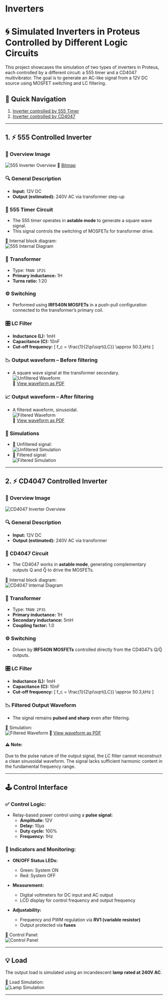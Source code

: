 # Inverters
# 🌀 Simulated Inverters in Proteus Controlled by Different Logic Circuits

This project showcases the simulation of two types of inverters in Proteus, each controlled by a different circuit: a 555 timer and a CD4047 multivibrator. The goal is to generate an AC-like signal from a 12V DC source using MOSFET switching and LC filtering.

## 🔗 Quick Navigation

1. [Inverter controlled by 555 Timer](#1-555-controlled-inverter)
2. [Inverter controlled by CD4047](#2-cd4047-controlled-inverter)

---

## 1. ⚡ 555 Controlled Inverter

### 📸 Overview Image
![555 Inverter Overview](555_Controlled_Inverter/img/555_InverterOverview.png)
🔗 [Bitmap](555_Controlled_Inverter/img/Schematic_Layout_555_Inverter_LC_Filter.bmp)

### 🔍 General Description
- **Input:** 12V DC  
- **Output (estimated):** 240V AC via transformer step-up

### 🧠 555 Timer Circuit
- The 555 timer operates in **astable mode** to generate a square wave signal.
- This signal controls the switching of MOSFETs for transformer drive.

📸 Internal block diagram:  
![555 Internal Diagram](555_Controlled_Inverter/img/Inside-555-timer-sketched.png)

### 🔌 Transformer
- Type: `TRAN 1P2S`
- **Primary inductance:** 1H  
- **Turns ratio:** 1:20

### ⚙️ Switching
- Performed using **IRF540N MOSFETs** in a push-pull configuration connected to the transformer’s primary coil.

### 🎛️ LC Filter
- **Inductance (L):** 1mH  
- **Capacitance (C):** 10nF  
- **Cut-off frequency:**
  \[
  f_c = \frac{1}{2\pi\sqrt{LC}} \approx 50.3\,kHz
  \]

### 📉 Output waveform – Before filtering
- A square wave signal at the transformer secondary.  
![Unfiltered Waveform](555_Controlled_Inverter/img/Scope_View.png)  
🔗 [View waveform as PDF](555_Controlled_Inverter/img/Scope_View.pdf)

### 📈 Output waveform – After filtering
- A filtered waveform, sinusoidal.  
![Filtered Waveform](555_Controlled_Inverter/img/Scope_View_LC_FIltered.png)  
🔗 [View waveform as PDF](555_Controlled_Inverter/img/Scope_View_LC_FIlter_Output.pdf)

### 🧪 Simulations
- 📸 Unfiltered signal:  
  ![Unfiltered Simulation](555_Controlled_Inverter/img/Invertor_555_12DC_220AC_Proba1.png)
- 📸 Filtered signal:  
  ![Filtered Simulation](555_Controlled_Inverter/img/Inverter_Sim_LC_FIlter_Overview.png)

---

## 2. ⚡ CD4047 Controlled Inverter

### 📸 Overview Image
![CD4047 Inverter Overview](CD4047_Controlled_Inverter/img/CD4047_InverterOverview.png)

### 🔍 General Description
- **Input:** 12V DC  
- **Output (estimated):** 240V AC via transformer

### 🧠 CD4047 Circuit
- The CD4047 works in **astable mode**, generating complementary outputs Q and Q̅ to drive the MOSFETs.

📸 Internal block diagram:  
![CD4047 Internal Diagram](CD4047_Controlled_Inverter/img/IC-4047-internal-logic.png)

### 🔌 Transformer
- Type: `TRAN 2P3S`
- **Primary inductance:** 1H  
- **Secondary inductance:** 5mH  
- **Coupling factor:** 1.0

### ⚙️ Switching
- Driven by **IRF540N MOSFETs** controlled directly from the CD4047’s Q/Q̅ outputs.

### 🎛️ LC Filter
- **Inductance (L):** 1mH  
- **Capacitance (C):** 10nF  
- **Cut-off frequency:**
  \[
  f_c = \frac{1}{2\pi\sqrt{LC}} \approx 50.3\,kHz
  \]

### 📉 Filtered Output Waveform
- The signal remains **pulsed and sharp** even after filtering.

📸 Simulation:  
![Filtered Waveform](CD4047_Controlled_Inverter/img/Waveforms_Freq.png)
🔗 [View waveform as PDF](CD4047_Controlled_Inverter/img/Waveform.pdf)

#### ⚠️ Note:
Due to the pulse nature of the output signal, the LC filter cannot reconstruct a clean sinusoidal waveform. The signal lacks sufficient harmonic content in the fundamental frequency range.

---

## 🕹️ Control Interface

### ✅ Control Logic:
- Relay-based power control using a **pulse signal:**
  - **Amplitude:** 12V
  - **Delay:** 10µs
  - **Duty cycle:** 100%
  - **Frequency:** 1Hz

### 🔦 Indicators and Monitoring:
- **ON/OFF Status LEDs:**
  - Green: System ON
  - Red: System OFF

- **Measurement:**
  - Digital voltmeters for DC input and AC output
  - LCD display for control frequency and output frequency

- **Adjustability:**
  - Frequency and PWM regulation via **RV1 (variable resistor)**
  - Output protected via **fuses**

📸 Control Panel:  
![Control Panel](CD4047_Controlled_Inverter/img/Live_Ctrl_Panel.png)

---

## 💡 Load

The output load is simulated using an incandescent **lamp rated at 240V AC**.

📸 Load Simulation:  
![Lamp Simulation](CD4047_Controlled_Inverter/img/Live_Inverter.png)

---



